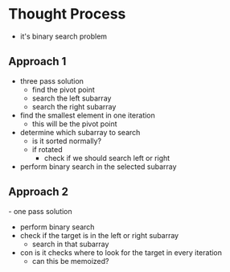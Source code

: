 # Thought Process

- it's binary search problem

## Approach 1

- three pass solution
  - find the pivot point
  - search the left subarray
  - search the right subarray
- find the smallest element in one iteration
  - this will be the pivot point
- determine which subarray to search
  - is it sorted normally?
  - if rotated
    - check if we should search left or right
- perform binary search in the selected subarray

## Approach 2

​- one pass solution
  - perform binary search
  - check if the target is in the left or right subarray
    - search in that subarray
- con is it checks where to look for the target in every iteration
  - can this be memoized?
